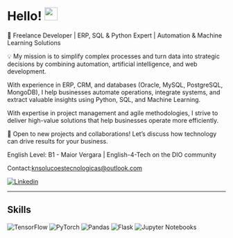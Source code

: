 # Hello! <img src="https://media.giphy.com/media/hvRJCLFzcasrR4ia7z/giphy.gif" width="30"> 

📝 Freelance Developer | ERP, SQL & Python Expert | Automation & Machine Learning Solutions

💡 My mission is to simplify complex processes and turn data into strategic decisions by combining automation, artificial intelligence, and web development.

With experience in ERP, CRM, and databases (Oracle, MySQL, PostgreSQL, MongoDB), I help businesses automate operations, integrate systems, and extract valuable insights using Python, SQL, and Machine Learning.

With expertise in project management and agile methodologies, I strive to deliver high-value solutions that help businesses operate more efficiently.

📩 Open to new projects and collaborations! Let’s discuss how technology can drive results for your business.

English Level: B1 - Maior Vergara | English-4-Tech on the DIO community

Contact:knsolucoestecnologicas@outlook.com


<a href="https://www.linkedin.com/in/katia-packer" target="_blank">
 <img align="center" src="https://img.shields.io/badge/LinkedIn-0077B5?style=for-the-badge&logo=linkedin&logoColor=white" alt="Linkedin"/>
</a>
<hr>

## Skills

<div align="left">
  <img align="center" alt="TensorFlow" src="https://img.shields.io/badge/TensorFlow-FF6F00?style=for-the-badge&logo=tensorflow&logoColor=white">
  <img align="center" alt="PyTorch" src="https://img.shields.io/badge/PyTorch-EE4C2C?style=for-the-badge&logo=pytorch&logoColor=white">
  <img align="center" alt="Pandas" src="https://img.shields.io/badge/Pandas-150458?style=for-the-badge&logo=pandas&logoColor=white">
  <img align="center" alt="Flask" src="https://img.shields.io/badge/Flask-000000?style=for-the-badge&logo=flask&logoColor=white">
  <img align="center" alt="Jupyter Notebooks" src="https://img.shields.io/badge/Jupyter-F37626?style=for-the-badge&logo=jupyter&logoColor=white">
</div>

